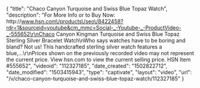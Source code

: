 {
    "title": "Chaco Canyon Turquoise and Swiss Blue Topaz Watch",
    "description": "For More Info or to Buy Now: http:\/\/www.hsn.com\/products\/seo\/8422458?rdr=1&sourceid=youtube&cm_mmc=Social-_-Youtube-_-ProductVideo-_-555652\r\nChaco Canyon Kingman Turquoise and Swiss Blue Topaz Sterling Silver Bracelet Watch\nWho says watches have to be boring and bland? Not us! This handcrafted sterling silver watch features a blue,...\r\nPrices shown on the previously recorded video may not represent the current price.  View hsn.com to view the current selling price. HSN Item #555652",
    "videoid": "112327185",
    "date_created": "1502822712",
    "date_modified": "1503415943",
    "type": "captivate",
    "layout": "video",
    "url": "\/v\/chaco-canyon-turquoise-and-swiss-blue-topaz-watch\/112327185"
}